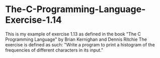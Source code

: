 # The-C-Programming-Language-Exercise-1.14
This is my example of exercise 1.13 as defined in the book "The C Programming Language" by Brian Kernighan and Dennis Ritchie The exercise is defined as such: "Write a program to print a histogram of the frequencies of different characters in its input."

